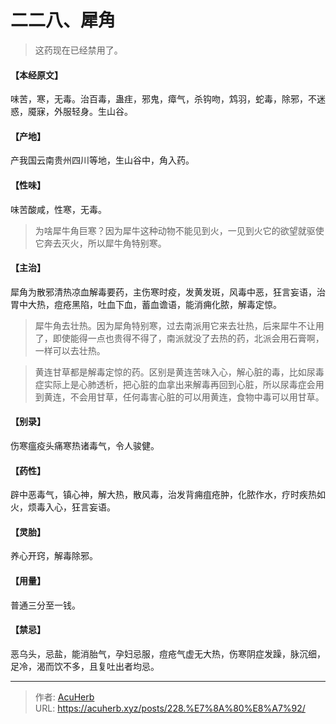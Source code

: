 # 二二八、犀角


> 这药现在已经禁用了。

#### 【本经原文】
味苦，寒，无毒。治百毒，蛊疰，邪鬼，瘴气，杀钩吻，鸩羽，蛇毒，除邪，不迷惑，魇寐，外服轻身。生山谷。
#### 【产地】
产我国云南贵州四川等地，生山谷中，角入药。
#### 【性味】
味苦酸咸，性寒，无毒。

> 为啥犀牛角巨寒？‍因为犀牛这种动物不能见到火，一见到火它的欲望就驱使它奔去灭火，所以犀牛角特别寒。

#### 【主治】
犀角为散邪清热凉血解毒要药，主伤寒时疫，发黄发斑，风毒中恶，狂言妄语，治胃中大热，痘疮黑陷，吐血下血，蓄血谵语，能消痈化脓，解毒定惊。

> 犀牛角去壮热。因为犀角特别寒，过去南派用它来去壮热，后来犀牛不让用了，即使能得一点也贵得不得了，南派就没了去热的药，北派会用石膏啊，一样可以去壮热。

> 黄连甘草都是解毒定惊的药‍‍。区别是黄连苦味入心，解心脏的毒，比如尿毒症实际上是心肺透析，把心脏的血拿出来解毒再回到心脏，所以尿毒症会用到黄连，不会用甘草，任何毒害心脏的可以用黄连，食物中毒可以用甘草。‍‍‍‍‍‍

#### 【别录】
伤寒瘟疫头痛寒热诸毒气，令人骏健。
#### 【药性】
辟中恶毒气，镇心神，解大热，散风毒，治发背痈疽疮肿，化脓作水，疗时疾热如火，烦毒入心，狂言妄语。
#### 【灵胎】
养心开窍，解毒除邪。
#### 【用量】
普通三分至一钱。
#### 【禁忌】
恶乌头，忌盐，能消胎气，孕妇忌服，痘疮气虚无大热，伤寒阴症发躁，脉沉细，足冷，渴而饮不多，且复吐出者均忌。

---

> 作者: [AcuHerb](https://acuherb.xyz)  
> URL: https://acuherb.xyz/posts/228.%E7%8A%80%E8%A7%92/  


